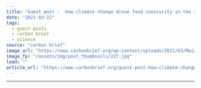 ```yaml
---
title: "Guest post -  How climate change drove food insecurity in the 2007 Lesotho drought"
date: "2021-03-22"
tags: 
  - guest posts
  - carbon brief
  - science
source: "carbon brief"
image_url: "https://www.carbonbrief.org/wp-content/uploads/2021/03/Maize-is-the-staple-diet-in-Lesotho-which-suffers-from-regular-bouts-of-food-insecurity_edited-107x71.jpg"
image_fp: "/assets/img/post_thumbnails/227.jpg"
lead: ""
article_url: "https://www.carbonbrief.org/guest-post-how-climate-change-drove-food-insecurity-in-the-2007-lesotho-drought"
---
```


---
